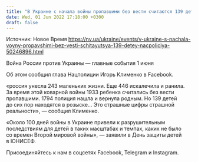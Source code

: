 ```yaml
---
title: "В Украине с начала войны пропавшими без вести считаются 139 детей — Нацполиция"
date: Wed, 01 Jun 2022 17:18:00 +0300
draft: false
---
```

Источник: Новое Время https://nv.ua/ukraine/events/v-ukraine-s-nachala-voyny-propavshimi-bez-vesti-schitayutsya-139-detey-nacpoliciya-50246896.html


Война России против Украины — главные события 1 июня

Об этом сообщил глава Нацполиции Игорь Клименко в Facebook.

«россия унесла 243 маленьких жизни. Еще 446 искалечила и ранила. За время этой коварной войны 1933 ребенка считались без вести пропавшими. 1794 полиция нашла и вернула родным. Но 139 детей до сих пор находятся в розыске… Это страшные цифры страшной реальности», — сообщил Клименко.

«Около 100 дней войны в Украине привели к разрушительным последствиям для детей в таких масштабах и темпах, каких не было со времен Второй мировой войны», — заявили в День защиты детей в ЮНИСЕФ.

Присоединяйтесь к нам в соцсетях Facebook, Telegram и Instagram.
